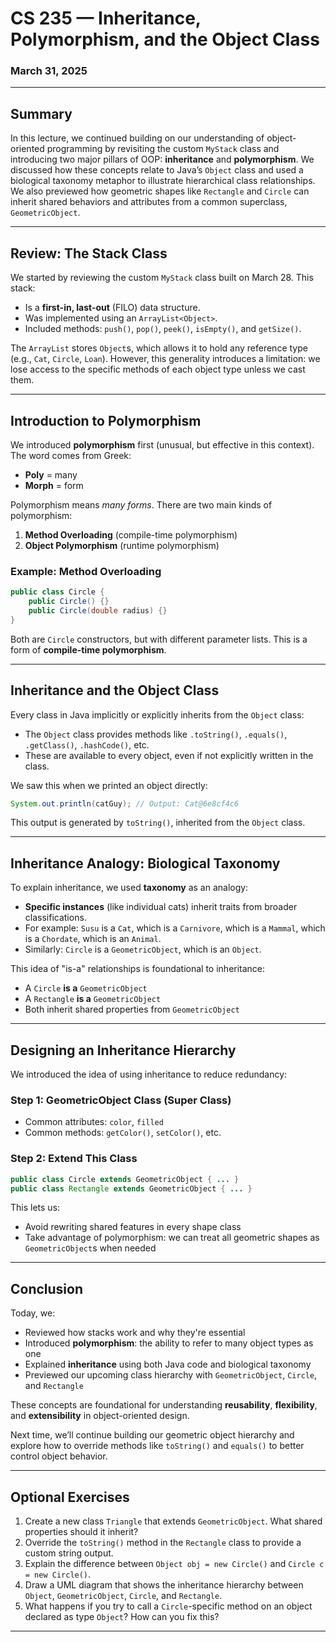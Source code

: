 # CS 235 — Inheritance, Polymorphism, and the Object Class
### March 31, 2025

---

## Summary
In this lecture, we continued building on our understanding of object-oriented programming by revisiting the custom `MyStack` class and introducing two major pillars of OOP: **inheritance** and **polymorphism**. We discussed how these concepts relate to Java’s `Object` class and used a biological taxonomy metaphor to illustrate hierarchical class relationships. We also previewed how geometric shapes like `Rectangle` and `Circle` can inherit shared behaviors and attributes from a common superclass, `GeometricObject`.

---

## Review: The Stack Class

We started by reviewing the custom `MyStack` class built on March 28. This stack:
- Is a **first-in, last-out** (FILO) data structure.
- Was implemented using an `ArrayList<Object>`.
- Included methods: `push()`, `pop()`, `peek()`, `isEmpty()`, and `getSize()`.

The `ArrayList` stores `Object`s, which allows it to hold any reference type (e.g., `Cat`, `Circle`, `Loan`). However, this generality introduces a limitation: we lose access to the specific methods of each object type unless we cast them.

---

## Introduction to Polymorphism

We introduced **polymorphism** first (unusual, but effective in this context). The word comes from Greek:
- **Poly** = many
- **Morph** = form

Polymorphism means *many forms*. There are two main kinds of polymorphism:
1. **Method Overloading** (compile-time polymorphism)
2. **Object Polymorphism** (runtime polymorphism)

### Example: Method Overloading
```java
public class Circle {
    public Circle() {}
    public Circle(double radius) {}
}
```
Both are `Circle` constructors, but with different parameter lists. This is a form of **compile-time polymorphism**.

---

## Inheritance and the Object Class

Every class in Java implicitly or explicitly inherits from the `Object` class:

- The `Object` class provides methods like `.toString()`, `.equals()`, `.getClass()`, `.hashCode()`, etc.
- These are available to every object, even if not explicitly written in the class.

We saw this when we printed an object directly:
```java
System.out.println(catGuy); // Output: Cat@6e8cf4c6
```
This output is generated by `toString()`, inherited from the `Object` class.

---

## Inheritance Analogy: Biological Taxonomy

To explain inheritance, we used **taxonomy** as an analogy:

- **Specific instances** (like individual cats) inherit traits from broader classifications.
- For example: `Susu` is a `Cat`, which is a `Carnivore`, which is a `Mammal`, which is a `Chordate`, which is an `Animal`.
- Similarly: `Circle` is a `GeometricObject`, which is an `Object`.

This idea of "is-a" relationships is foundational to inheritance:
- A `Circle` **is a** `GeometricObject`
- A `Rectangle` **is a** `GeometricObject`
- Both inherit shared properties from `GeometricObject`

---

## Designing an Inheritance Hierarchy
We introduced the idea of using inheritance to reduce redundancy:

### Step 1: GeometricObject Class (Super Class)
- Common attributes: `color`, `filled`
- Common methods: `getColor()`, `setColor()`, etc.

### Step 2: Extend This Class
```java
public class Circle extends GeometricObject { ... }
public class Rectangle extends GeometricObject { ... }
```

This lets us:
- Avoid rewriting shared features in every shape class
- Take advantage of polymorphism: we can treat all geometric shapes as `GeometricObject`s when needed

---

## Conclusion
Today, we:
- Reviewed how stacks work and why they're essential
- Introduced **polymorphism**: the ability to refer to many object types as one
- Explained **inheritance** using both Java code and biological taxonomy
- Previewed our upcoming class hierarchy with `GeometricObject`, `Circle`, and `Rectangle`

These concepts are foundational for understanding **reusability**, **flexibility**, and **extensibility** in object-oriented design.

Next time, we’ll continue building our geometric object hierarchy and explore how to override methods like `toString()` and `equals()` to better control object behavior.

---

## Optional Exercises

1. Create a new class `Triangle` that extends `GeometricObject`. What shared properties should it inherit?
2. Override the `toString()` method in the `Rectangle` class to provide a custom string output.
3. Explain the difference between `Object obj = new Circle()` and `Circle c = new Circle()`.
4. Draw a UML diagram that shows the inheritance hierarchy between `Object`, `GeometricObject`, `Circle`, and `Rectangle`.
5. What happens if you try to call a `Circle`-specific method on an object declared as type `Object`? How can you fix this?

---

